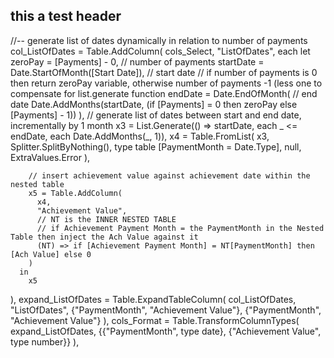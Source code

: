 ## this a test header

//-- generate list of dates dynamically in relation to number of payments
    col_ListOfDates = Table.AddColumn(
    cols_Select, 
    "ListOfDates", 
    each 
      let
        zeroPay = [Payments] - 0, // number of payments
        startDate = Date.StartOfMonth([Start Date]),  // start date
        // if number of payments is 0 then return zeroPay variable, otherwise number of payments -1 (less one to compensate for list.generate function
        endDate = Date.EndOfMonth(                    // end date
          Date.AddMonths(startDate, (if [Payments] = 0 then zeroPay else [Payments] - 1))
        ), 
        // generate list of dates between start and end date, incrementally by 1 month
        x3 = List.Generate(() => startDate, each _ <= endDate, each Date.AddMonths(_, 1)), 
        x4 = Table.FromList(
          x3, 
          Splitter.SplitByNothing(), 
          type table [PaymentMonth = Date.Type], 
          null, 
          ExtraValues.Error
        ), 
        
        // insert achievement value against achievement date within the nested table
        x5 = Table.AddColumn(
          x4, 
          "Achievement Value", 
          // NT is the INNER NESTED TABLE
          // if Achievement Payment Month = the PaymentMonth in the Nested Table then inject the Ach Value against it
          (NT) => if [Achievement Payment Month] = NT[PaymentMonth] then [Ach Value] else 0
        )
      in
        x5
  ), 
  expand_ListOfDates = Table.ExpandTableColumn(
    col_ListOfDates, 
    "ListOfDates", 
    {"PaymentMonth", "Achievement Value"}, 
    {"PaymentMonth", "Achievement Value"}
  ),
    cols_Format = Table.TransformColumnTypes(
    expand_ListOfDates, 
    {{"PaymentMonth", type date}, {"Achievement Value", type number}}
  ),